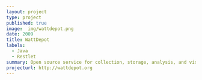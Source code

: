 ```yaml
---
layout: project
type: project
published: true
image:  img/wattdepot.png
date: 2009
title: WattDepot
labels:
  - Java
  - Restlet
summary: Open source service for collection, storage, analysis, and visualization of energy data.
projecturl: http://wattdepot.org
---
```

